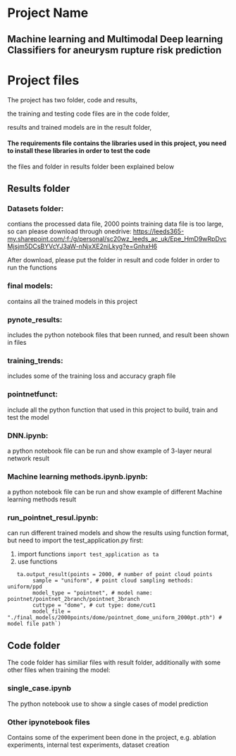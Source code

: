 # Project Name

## Machine learning and Multimodal Deep learning Classifiers for aneurysm rupture risk prediction 

# Project files

The project has two folder, code and results, 

the training and testing code files are in the code folder,

results and trained models are in the result folder,

#### The requirements file contains the libraries used in this project, you need to install these libraries in order to test the code

the files and folder in results folder been explained below

## Results folder

### Datasets folder: 
contians the processed data file, 2000 points training data file is too large, so can please download through onedrive: https://leeds365-my.sharepoint.com/:f:/g/personal/sc20wz_leeds_ac_uk/Epe_HmD9wRpDvcMjsjm5DCsBYVcYJ3aW-nNjxXE2niLkyg?e=GnhxH6

After download, please put the folder in result and code folder in order to run the functions

### final models: 
contains all the trained models in this project

### pynote_results: 
includes the python notebook files that been runned, and result been shown in files

### training_trends: 
includes some of the training loss and accuracy graph file

### pointnetfunct: 
include all the python function that used in this project to build, train and test the model

### DNN.ipynb: 
a python notebook file can be run and show example of 3-layer neural network result

### Machine learning methods.ipynb.ipynb: 
a python notebook file can be run and show example of different Machine learning methods result

### run_pointnet_resul.ipynb: 
can run different trained models and show the results using function format, but need to import the test_application.py first: 

1. import functions ```import test_application as ta ```
2. use functions
```
   ta.output_result(points = 2000, # number of point cloud points
        sample = "uniform", # point cloud sampling methods: uniform/ppd
        model_type = "pointnet", # model name: pointnet/pointnet_2branch/pointnet_3branch
        cuttype = "dome", # cut type: dome/cut1
        model_file = "./final_models/2000points/dome/pointnet_dome_uniform_2000pt.pth") # model file path`)
   ```
## Code folder

The code folder has similiar files with result folder, additionally  with some other files when training the model:

### single_case.ipynb
The python notebook use to show a single cases of model prediction

### Other ipynotebook files

Contains some of the experiment been done in the project, e.g. ablation experiments, internal test experiments, dataset creation
